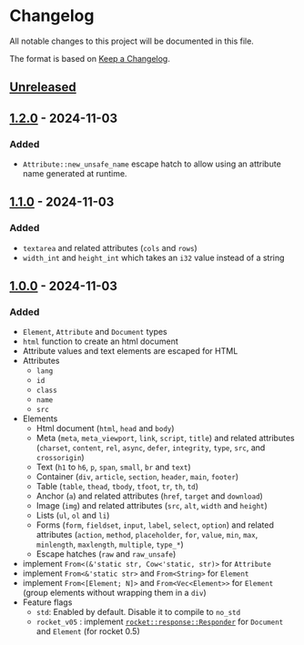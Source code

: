 # Changelog

All notable changes to this project will be documented in this file.

The format is based on [Keep a Changelog](https://keepachangelog.com/en/1.0.0/).


## [Unreleased]


## [1.2.0] - 2024-11-03

### Added

* `Attribute::new_unsafe_name` escape hatch to allow using an attribute name generated at runtime.


## [1.1.0] - 2024-11-03

### Added 

* `textarea` and related attributes (`cols` and `rows`)
* `width_int` and `height_int` which takes an `i32` value instead of a string


## [1.0.0] - 2024-11-03

### Added 

* `Element`, `Attribute` and `Document` types
* `html` function to create an html document
* Attribute values and text elements are escaped for HTML
* Attributes
  * `lang`
  * `id`
  * `class`
  * `name`
  * `src`
* Elements
  * Html document (`html`, `head` and `body`)
  * Meta (`meta`, `meta_viewport`, `link`, `script`, `title`) and related attributes
    (`charset`, `content`, `rel`, `async`, `defer`, `integrity`, `type`, `src`, and `crossorigin`)
  * Text (`h1` to `h6`, `p`, `span`, `small`, `br` and `text`)
  * Container (`div`, `article`, `section`, `header`, `main`, `footer`)
  * Table (`table`, `thead`, `tbody`, `tfoot`, `tr`, `th`, `td`)
  * Anchor (`a`) and related attributes (`href`, `target` and `download`)
  * Image (`img`) and related attributes (`src`, `alt`, `width` and `height`)
  * Lists (`ul`, `ol` and `li`)
  * Forms (`form`, `fieldset`, `input`, `label`, `select`, `option`) and related attributes
    (`action`, `method`, `placeholder`, `for`, `value`, `min`, `max`, `minlength`, `maxlength`, `multiple`, `type_*`)
  * Escape hatches (`raw` and `raw_unsafe`)
* implement `From<(&'static str, Cow<'static, str)>` for `Attribute`
* implement `From<&'static str>` and `From<String>` for `Element`
* implement `From<[Element; N]>` and `From<Vec<Element>>` for `Element` (group elements without wrapping them in a `div`)
* Feature flags
  * `std`: Enabled by default. Disable it to compile to `no_std`
  * `rocket_v05` : implement [`rocket::response::Responder`](https://docs.rs/rocket/latest/rocket/response/trait.Responder.html) for `Document` and `Element` (for rocket 0.5)

[Unreleased]: https://github.com/jcornaz/fun-html/compare/v1.2.0...HEAD
[1.2.0]: https://github.com/jcornaz/fun-html/compare/v1.1.0...v1.2.0
[1.1.0]: https://github.com/jcornaz/fun-html/compare/v1.0.0...v1.1.0
[1.0.0]: https://github.com/jcornaz/fun-html/compare/...v1.0.0
